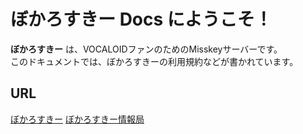 # ぼかろすきー Docs にようこそ！

**ぼかろすきー** は、VOCALOIDファンのためのMisskeyサーバーです。  
このドキュメントでは、ぼかろすきーの利用規約などが書かれています。

## URL
[ぼかろすきー](https://vocaloid.app)
[ぼかろすきー情報局](https://vocaloid.app/@info)